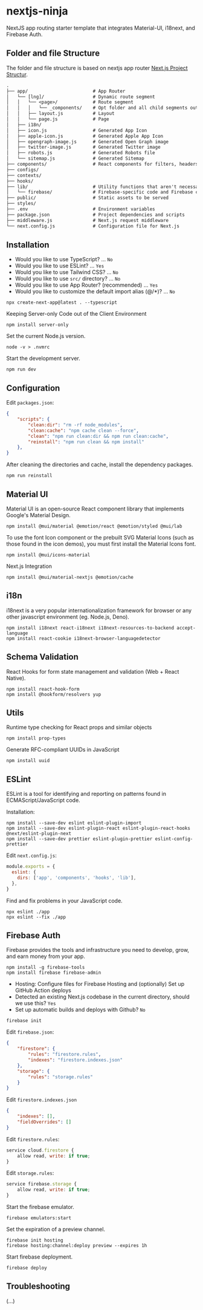 # nextjs-ninja

NextJS app routing starter template that integrates Material-UI, i18next, and Firebase Auth.

## Folder and file Structure

The folder and file structure is based on nextjs app router [Next.js Project Structur](https://nextjs.org/docs/getting-started/project-structure).

```txt
.
├── app/                        # App Router
│   └── [lng]/                  # Dynamic route segment
│   │   └── <page>/             # Route segment
│   │   │   └── _components/    # Opt folder and all child segments out of routing
│   │   ├── layout.js           # Layout
│   │   └── page.js             # Page
│   ├── i18n/
│   ├── icon.js                 # Generated App Icon
│   ├── apple-icon.js           # Generated Apple App Icon
│   ├── opengraph-image.js      # Generated Open Graph image
│   ├── twitter-image.js        # Generated Twitter image
│   ├── robots.js               # Generated Robots file
│   └── sitemap.js              # Generated Sitemap
├── components/                 # React components for filters, headers
├── configs/
├── contexts/
├── hooks/
├── lib/                        # Utility functions that aren't necessarily bound to React or Next.js
│   └── firebase/               # Firebase-specific code and Firebase configuration
├── public/                     # Static assets to be served
├── styles/
├── .env                        # Environment variables
├── package.json                # Project dependencies and scripts
├── middleware.js               # Next.js request middleware
└── next.config.js              # Configuration file for Next.js
```

## Installation

- Would you like to use TypeScript? … `No`
- Would you like to use ESLint? … `Yes`
- Would you like to use Tailwind CSS? … `No`
- Would you like to use `src/` directory? … `No`
- Would you like to use App Router? (recommended) … `Yes`
- Would you like to customize the default import alias (@/\*)? … `No`

```shell
npx create-next-app@latest . --typescript
```

Keeping Server-only Code out of the Client Environment

```shell
npm install server-only
```

Set the current Node.js version.

```shell
node -v > .nvmrc
```

Start the development server.

```shell
npm run dev
```

## Configuration

Edit `packages.json`:

```json
{
    "scripts": {
        "clean:dir": "rm -rf node_modules",
        "clean:cache": "npm cache clean --force",
        "clean": "npm run clean:dir && npm run clean:cache",
        "reinstall": "npm run clean && npm install"
    },
}
```

After cleaning the directories and cache, install the dependency packages.

```shell
npm run reinstall
```

## Material UI

Material UI is an open-source React component library that implements Google's Material Design.

```shell
npm install @mui/material @emotion/react @emotion/styled @mui/lab
```

To use the font Icon component or the prebuilt SVG Material Icons (such as those found in the icon demos),
you must first install the Material Icons font.

```shell
npm install @mui/icons-material
```

Next.js Integration

```shell
npm install @mui/material-nextjs @emotion/cache
```

## i18n

i18next is a very popular internationalization framework for browser or any other javascript environment (eg. Node.js, Deno).

```shell
npm install i18next react-i18next i18next-resources-to-backend accept-language
npm install react-cookie i18next-browser-languagedetector
```

## Schema Validation

React Hooks for form state management and validation (Web + React Native).

```shell
npm install react-hook-form 
npm install @hookform/resolvers yup
```

## Utils

Runtime type checking for React props and similar objects

```shell
npm install prop-types
```

Generate RFC-compliant UUIDs in JavaScript

```shell
npm install uuid
```

## ESLint

ESLint is a tool for identifying and reporting on patterns found in ECMAScript/JavaScript code.

Installation:

```shell
npm install --save-dev eslint eslint-plugin-import
npm install --save-dev eslint-plugin-react eslint-plugin-react-hooks @next/eslint-plugin-next
npm install --save-dev prettier eslint-plugin-prettier eslint-config-prettier
```

Edit `next.config.js`:

```javascript
module.exports = {
  eslint: {
    dirs: ['app', 'components', 'hooks', 'lib'],
  },
}
```

Find and fix problems in your JavaScript code.

```shell
npx eslint ./app
npx eslint --fix ./app
```

## Firebase Auth

Firebase provides the tools and infrastructure you need to develop, grow, and earn money from your app.

```shell
npm install -g firebase-tools
npm install firebase firebase-admin
```

- Hosting: Configure files for Firebase Hosting and (optionally) Set up GitHub Action deploys
- Detected an existing Next.js codebase in the current directory, should we use this? `Yes`
- Set up automatic builds and deploys with Github? `No`

```shell
firebase init
```

Edit `firebase.json`:

```json
{
    "firestore": {
        "rules": "firestore.rules",
        "indexes": "firestore.indexes.json"
    },
    "storage": {
        "rules": "storage.rules"
    }
}
```

Edit `firestore.indexes.json`

```json
{
    "indexes": [],
    "fieldOverrides": []
}
```

Edit `firestore.rules`:

```javascript
service cloud.firestore {
    allow read, write: if true;
}
```

Edit `storage.rules`:

```javascript
service firebase.storage {
    allow read, write: if true;
}
```

Start the firebase emulator.

```shell
firebase emulators:start
```

Set the expiration of a preview channel.

```shell
firebase init hosting
firebase hosting:channel:deploy preview --expires 1h
```

Start firebase deployment.

```shell
firebase deploy
```

## Troubleshooting

(...)
